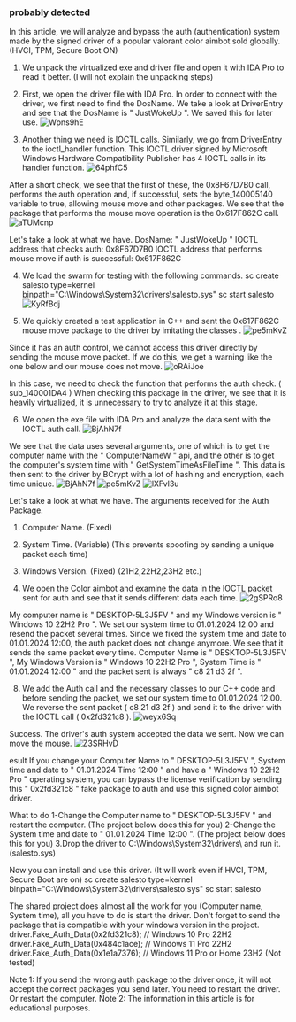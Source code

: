 ### probably detected

In this article, we will analyze and bypass the auth (authentication) system made by the signed driver of a popular valorant color aimbot sold globally. (HVCI, TPM, Secure Boot ON)

1. We unpack the virtualized exe and driver file and open it with IDA Pro to read it better. (I will not explain the unpacking steps)

2. First, we open the driver file with IDA Pro. In order to connect with the driver, we first need to find the DosName. We take a look at DriverEntry and see that the DosName is " JustWokeUp
". We saved this for later use.
![Wpns9hE](https://github.com/user-attachments/assets/3fcaf14c-1262-43b1-8f0f-66f1917dedc1)

3. Another thing we need is IOCTL calls. Similarly, we go from DriverEntry to the ioctl_handler function.
This IOCTL driver signed by Microsoft Windows Hardware Compatibility Publisher has 4 IOCTL calls in its handler function.
![64phfC5](https://github.com/user-attachments/assets/e1ccf218-369d-4e49-955b-d28f9c9eeb9b)

After a short check, we see that the first of these, the 0x8F67D7B0 call, performs the auth operation and, if successful, sets the byte_140005140 variable to true, allowing mouse move and other packages. We see
that the package that performs the mouse move operation is the 0x617F862C call.
![aTUMcnp](https://github.com/user-attachments/assets/aa3724ba-8d0c-4ddb-bfb2-2968c40b2b96)

Let's take a look at what we have.
DosName: " JustWokeUp "
IOCTL address that checks auth: 0x8F67D7B0
IOCTL address that performs mouse move if auth is successful: 0x617F862C

4. We load the swarm for testing with the following commands.
sc create salesto type=kernel binpath="C:\Windows\System32\drivers\salesto.sys"
sc start salesto
![KyRfBdj](https://github.com/user-attachments/assets/6cf17c5a-8e76-4e3e-9089-44250ffe9453)

5. We quickly created a test application in C++ and sent the 0x617F862C mouse move package to the driver by imitating the classes .
![pe5mKvZ](https://github.com/user-attachments/assets/356b2365-e2f4-4308-a082-4c1ea407aac1)

Since it has an auth control, we cannot access this driver directly by sending the mouse move packet. If we do this, we get a warning like the one below and our mouse does not move.
![oRAiJoe](https://github.com/user-attachments/assets/619d17e0-c6e5-4751-9bf7-97c8eeb49e09)

In this case, we need to check the function that performs the auth check. ( sub_140001DA4 )
When checking this package in the driver, we see that it is heavily virtualized, it is unnecessary to try to analyze it at this stage.

6. We open the exe file with IDA Pro and analyze the data sent with the IOCTL auth call.
![BjAhN7f](https://github.com/user-attachments/assets/2b5ec532-9a8e-403c-b7dd-debc76bb3e55)

We see that the data uses several arguments, one of which is to get the computer name with the " ComputerNameW " api, and the other is to get the computer's system time with " GetSystemTimeAsFileTime
". This data is then sent to the driver by BCrypt with a lot of hashing and encryption, each time unique.
![BjAhN7f](https://github.com/user-attachments/assets/f899197d-54fa-4ce7-b4e2-10122100b427)
![pe5mKvZ](https://github.com/user-attachments/assets/c8f55e7b-96c1-45e9-a8e9-20b5edc5d94f)
![lXFvl3u](https://github.com/user-attachments/assets/8ddf1426-c418-4d4a-9012-f4bbea25759e)

Let's take a look at what we have.
The arguments received for the Auth Package.
1. Computer Name. (Fixed)
2. System Time. (Variable) (This prevents spoofing by sending a unique packet each time)
3. Windows Version. (Fixed) (21H2,22H2,23H2 etc.)

7. We open the Color aimbot and examine the data in the IOCTL packet sent for auth and see that it sends different data each time.
![2gSPRo8](https://github.com/user-attachments/assets/6594661f-50d3-4407-bbf2-dd8b83104d6a)

My computer name is " DESKTOP-5L3J5FV " and my Windows version is " Windows 10 22H2 Pro ". We set
our system time to 01.01.2024 12:00 and resend the packet several times.
Since we fixed the system time and date to 01.01.2024 12:00, the auth packet does not change anymore. We see that it sends the same packet every time.
Computer Name is " DESKTOP-5L3J5FV ", My Windows Version is " Windows 10 22H2 Pro ", System Time is " 01.01.2024 12:00 " and the packet sent is always " c8 21 d3 2f ".

8. We add the Auth call and the necessary classes to our C++ code and before sending the packet, we set our system time to 01.01.2024 12:00. We reverse the sent packet ( c8 21 d3 2f ) and send it to the driver with the IOCTL call ( 0x2fd321c8 ).
![weyx6Sq](https://github.com/user-attachments/assets/7e0a7e13-de26-48fe-baf9-6286ffeb7662)

Success. The driver's auth system accepted the data we sent. Now we can move the mouse.
![Z3SRHvD](https://github.com/user-attachments/assets/2fc59414-babe-48b5-bfe5-d569299ccbb4)

esult
If you change your Computer Name to " DESKTOP-5L3J5FV ", System time and date to " 01.01.2024 Time 12:00 " and have a " Windows 10 22H2 Pro " operating system, you can bypass the license verification by sending this " 0x2fd321c8 " fake package to auth and use this signed color aimbot driver.

What to do
1-Change the Computer name to " DESKTOP-5L3J5FV " and restart the computer. (The project below does this for you)
2-Change the System time and date to " 01.01.2024 Time 12:00 ". (The project below does this for you)
3.Drop the driver to C:\Windows\System32\drivers\ and run it. (salesto.sys)

Now you can install and use this driver. (It will work even if HVCI, TPM, Secure Boot are on)
sc create salesto type=kernel binpath="C:\Windows\System32\drivers\salesto.sys"
sc start salesto

The shared project does almost all the work for you (Computer name, System time), all you have to do is start the driver. Don't forget to send the package that is compatible with your windows version in the project.
driver.Fake_Auth_Data(0x2fd321c8); // Windows 10 Pro 22H2
driver.Fake_Auth_Data(0x484c1ace); // Windows 11 Pro 22H2
driver.Fake_Auth_Data(0x1e1a7376); // Windows 11 Pro or Home 23H2 (Not tested)

Note 1: If you send the wrong auth package to the driver once, it will not accept the correct packages you send later. You need to restart the driver. Or restart the computer.
Note 2: The information in this article is for educational purposes.




